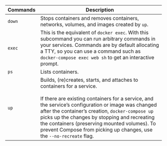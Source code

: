 | Commands | Description |
| --- | --- |
| `down` | Stops containers and removes containers, networks, volumes, and images created by `up`. |
| `exec` | This is the equivalent of `docker exec`. With this subcommand you can run arbitrary commands in your services. Commands are by default allocating a TTY, so you can use a command such as `docker-compose exec web sh` to get an interactive prompt. |
| `ps` | Lists containers. |
| `up` | Builds, (re)creates, starts, and attaches to containers for a service.<br><br>If there are existing containers for a service, and the service’s configuration or image was changed after the container’s creation, `docker-compose up` picks up the changes by stopping and recreating the containers (preserving mounted volumes). To prevent Compose from picking up changes, use the `--no-recreate` flag. |
